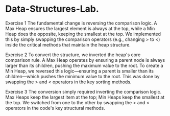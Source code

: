 # Data-Structures-Lab.
Exercise 1
The fundamental change is reversing the comparison logic. A Max Heap ensures the largest element is always at the top, while a Min Heap does the opposite, keeping the smallest at the top. We implemented this by simply swapping the comparison operators (e.g., changing > to <) inside the critical methods that maintain the heap structure.

Exercise 2
To convert the structure, we inverted the heap's core comparison rule. A Max Heap operates by ensuring a parent node is always larger than its children, pushing the maximum value to the root. To create a Min Heap, we reversed this logic—ensuring a parent is smaller than its children—which pushes the minimum value to the root. This was done by swapping the > and < operators in the key sorting methods.

Exercise 3
The conversion simply required inverting the comparison logic. Max Heaps keep the largest item at the top; Min Heaps keep the smallest at the top. We switched from one to the other by swapping the > and < operators in the code's key structural methods.
